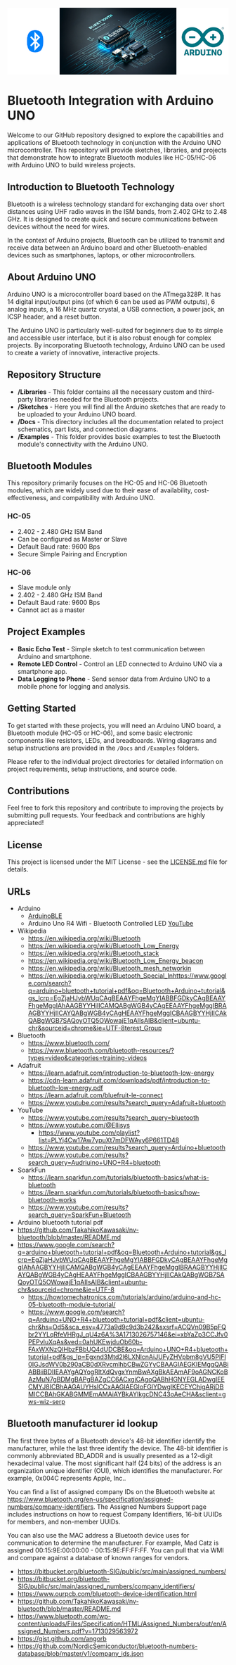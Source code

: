 ![Banner Image](BluetoothBanner.png)
# Bluetooth Integration with Arduino UNO

Welcome to our GitHub repository designed to explore the capabilities and applications of Bluetooth technology in conjunction with the Arduino UNO microcontroller. This repository will provide sketches, libraries, and projects that demonstrate how to integrate Bluetooth modules like HC-05/HC-06 with Arduino UNO to build wireless projects.

## Introduction to Bluetooth Technology

Bluetooth is a wireless technology standard for exchanging data over short distances using UHF radio waves in the ISM bands, from 2.402 GHz to 2.48 GHz. It is designed to create quick and secure communications between devices without the need for wires.

In the context of Arduino projects, Bluetooth can be utilized to transmit and receive data between an Arduino board and other Bluetooth-enabled devices such as smartphones, laptops, or other microcontrollers.

## About Arduino UNO

Arduino UNO is a microcontroller board based on the ATmega328P. It has 14 digital input/output pins (of which 6 can be used as PWM outputs), 6 analog inputs, a 16 MHz quartz crystal, a USB connection, a power jack, an ICSP header, and a reset button.

The Arduino UNO is particularly well-suited for beginners due to its simple and accessible user interface, but it is also robust enough for complex projects. By incorporating Bluetooth technology, Arduino UNO can be used to create a variety of innovative, interactive projects.

## Repository Structure

- **/Libraries** - This folder contains all the necessary custom and third-party libraries needed for the Bluetooth projects.
- **/Sketches** - Here you will find all the Arduino sketches that are ready to be uploaded to your Arduino UNO board.
- **/Docs** - This directory includes all the documentation related to project schematics, part lists, and connection diagrams.
- **/Examples** - This folder provides basic examples to test the Bluetooth module's connectivity with the Arduino UNO.

## Bluetooth Modules

This repository primarily focuses on the HC-05 and HC-06 Bluetooth modules, which are widely used due to their ease of availability, cost-effectiveness, and compatibility with Arduino UNO.

### HC-05

- 2.402 - 2.480 GHz ISM Band
- Can be configured as Master or Slave
- Default Baud rate: 9600 Bps
- Secure Simple Pairing and Encryption

### HC-06

- Slave module only
- 2.402 - 2.480 GHz ISM Band
- Default Baud rate: 9600 Bps
- Cannot act as a master

## Project Examples

- **Basic Echo Test** - Simple sketch to test communication between Arduino and smartphone.
- **Remote LED Control** - Control an LED connected to Arduino UNO via a smartphone app.
- **Data Logging to Phone** - Send sensor data from Arduino UNO to a mobile phone for logging and analysis.

## Getting Started

To get started with these projects, you will need an Arduino UNO board, a Bluetooth module (HC-05 or HC-06), and some basic electronic components like resistors, LEDs, and breadboards. Wiring diagrams and setup instructions are provided in the `/Docs` and `/Examples` folders.

Please refer to the individual project directories for detailed information on project requirements, setup instructions, and source code.

## Contributions

Feel free to fork this repository and contribute to improving the projects by submitting pull requests. Your feedback and contributions are highly appreciated!

## License

This project is licensed under the MIT License - see the [LICENSE.md](LICENSE.md) file for details.

## URLs

+ Arduino
  + [ArduinoBLE](https://www.arduino.cc/reference/en/libraries/arduinoble/)
  + Arduino Uno R4 Wifi - Bluetooth Controlled LED [YouTube](https://youtu.be/cArOcLp2Ey8?si=7rUJLvhWBn6g9dyu)
+ Wikipedia
  + https://en.wikipedia.org/wiki/Bluetooth
  + https://en.wikipedia.org/wiki/Bluetooth_Low_Energy
  + https://en.wikipedia.org/wiki/Bluetooth_stack
  + https://en.wikipedia.org/wiki/Bluetooth_Low_Energy_beacon
  + https://en.wikipedia.org/wiki/Bluetooth_mesh_networkin
  + https://en.wikipedia.org/wiki/Bluetooth_Special_Inhttps://www.google.com/search?q=arduino+bluetooth+tutorial+pdf&oq=Bluetooth+Arduino+tutorial&gs_lcrp=EgZjaHJvbWUqCAgBEAAYFhgeMgYIABBFGDkyCAgBEAAYFhgeMggIAhAAGBYYHjIICAMQABgWGB4yCAgEEAAYFhgeMggIBRAAGBYYHjIICAYQABgWGB4yCAgHEAAYFhgeMggICBAAGBYYHjIICAkQABgWGB7SAQoyOTQ5OWowajE1qAIIsAIB&client=ubuntu-chr&sourceid=chrome&ie=UTF-8terest_Group
+ Bluetooth 
  + https://www.bluetooth.com/
  + https://www.bluetooth.com/bluetooth-resources/?types=video&categories=training-videos
+ Adafruit
  + https://learn.adafruit.com/introduction-to-bluetooth-low-energy
  + https://cdn-learn.adafruit.com/downloads/pdf/introduction-to-bluetooth-low-energy.pdf
  + https://learn.adafruit.com/bluefruit-le-connect
  + https://www.youtube.com/results?search_query=Adafruit+bluetooth
+ YouTube
  + https://www.youtube.com/results?search_query=bluetooth
  + https://www.youtube.com/@Ellisys
    + https://www.youtube.com/playlist?list=PLYj4Cw17Aw7ypuXt7mDFWAyy6P661TD48
  + https://www.youtube.com/results?search_query=Arduino+bluetooth
  + https://www.youtube.com/results?search_query=Audriuino+UNO+R4+bluetooth 
+ SoarkFun
  + https://learn.sparkfun.com/tutorials/bluetooth-basics/what-is-bluetooth
  + https://learn.sparkfun.com/tutorials/bluetooth-basics/how-bluetooth-works
  + https://www.youtube.com/results?search_query=SparkFun+Bluetooth
+ Arduino bluetooth tutorial pdf
+ https://github.com/TakahikoKawasaki/nv-bluetooth/blob/master/README.md  
+ https://www.google.com/search?q=arduino+bluetooth+tutorial+pdf&oq=Bluetooth+Arduino+tutorial&gs_lcrp=EgZjaHJvbWUqCAgBEAAYFhgeMgYIABBFGDkyCAgBEAAYFhgeMggIAhAAGBYYHjIICAMQABgWGB4yCAgEEAAYFhgeMggIBRAAGBYYHjIICAYQABgWGB4yCAgHEAAYFhgeMggICBAAGBYYHjIICAkQABgWGB7SAQoyOTQ5OWowajE1qAIIsAIB&client=ubuntu-chr&sourceid=chrome&ie=UTF-8
  + https://howtomechatronics.com/tutorials/arduino/arduino-and-hc-05-bluetooth-module-tutorial/
  + https://www.google.com/search?q=Arduino+UNO+R4+bluetooth+tutorial+pdf&client=ubuntu-chr&hs=Od5&sca_esv=4773a9d9c9d3b242&sxsrf=ACQVn09B5pFQbr2YYLqRfeVHRgJ_qU4z6A%3A1713026757146&ei=xbYaZp3CCJfv0PEPvIuXqAs&ved=0ahUKEwjduOb60b-FAxWXNzQIHbzFBbUQ4dUDCBE&oq=Arduino+UNO+R4+bluetooth+tutorial+pdf&gs_lp=Egxnd3Mtd2l6LXNlcnAiJUFyZHVpbm8gVU5PIFI0IGJsdWV0b290aCB0dXRvcmlhbCBwZGYyCBAAGIAEGKIEMggQABiABBiiBDIIEAAYgAQYogRItXdQvgxYnmBwAXgBkAEAmAF9oAGNCKoBAzMuN7gBDMgBAPgBAZgCC6ACxgjCAgoQABhHGNYEGLADwgIEECMYJ8ICBhAAGAUYHsICCxAAGIAEGIoFGIYDwgIKECEYChigARjDBMICCBAhGKABGMMEmAMAiAYBkAYIkgcDNC43oAeCHA&sclient=gws-wiz-serp

## Bluetooth manufacturer id lookup

The first three bytes of a Bluetooth device's 48-bit identifier identify the manufacturer, while the last three identify the device. The 48-bit identifier is commonly abbreviated BD_ADDR and is usually presented as a 12-digit hexadecimal value. The most significant half (24 bits) of the address is an organization unique identifier (OUI), which identifies the manufacturer. For example, 0x004C represents Apple, Inc.. 

You can find a list of assigned company IDs on the Bluetooth website at https://www.bluetooth.org/en-us/specification/assigned-numbers/company-identifiers. The Assigned Numbers Support page includes instructions on how to request Company Identifiers, 16-bit UUIDs for members, and non-member UUIDs. 

You can also use the MAC address a Bluetooth device uses for communication to determine the manufacturer. For example, Mad Catz is assigned 00:15:9E:00:00:00 - 00:15:9E:FF:FF:FF. You can pull that via WMI and compare against a database of known ranges for vendors. 

+ https://bitbucket.org/bluetooth-SIG/public/src/main/assigned_numbers/
+ https://bitbucket.org/bluetooth-SIG/public/src/main/assigned_numbers/company_identifiers/
+ https://www.ourpcb.com/bluetooth-device-identification.html
+ https://github.com/TakahikoKawasaki/nv-bluetooth/blob/master/README.md
+ https://www.bluetooth.com/wp-content/uploads/Files/Specification/HTML/Assigned_Numbers/out/en/Assigned_Numbers.pdf?v=1713029563972
+ https://gist.github.com/angorb
+ https://github.com/NordicSemiconductor/bluetooth-numbers-database/blob/master/v1/company_ids.json
